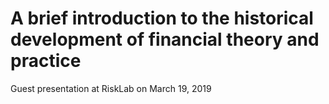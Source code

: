 # A brief introduction to the historical development of financial theory and practice

Guest presentation at RiskLab on March 19, 2019
